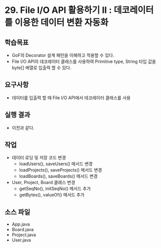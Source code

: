 # 29. File I/O API 활용하기 II :  데코레이터를 이용한 데이터 변환 자동화

## 학습목표

- GoF의 Decorator 설계 패턴을 이해하고 적용할 수 있다.
- File I/O API의 데코레이터 클래스를 사용하여 Primitive type, String 타입 값을 byte[] 배열로 입출력 할 수 있다.

## 요구사항

- 데이터를 입출력 할 때 File I/O API에서 데코레이터 클래스를 사용

## 실행 결과

- 이전과 같다.

## 작업

- 데이터 로딩 및 저장 코드 변경
  - loadUsers(), saveUsers() 메서드 변경
  - loadProjects(), saveProjects() 메서드 변경
  - loadBoards(), saveBoards() 메서드 변경
- User, Project, Board 클래스 변경
  - getSeqNo(), initSeqNo() 메서드 추가
  - getBytes(), valueOf() 메서드 추가
## 소스 파일

- App.java
- Board.java
- Project.java
- User.java